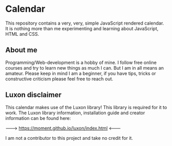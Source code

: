 # Calendar

This repository contains a very, very, simple JavaScript rendered calendar. It is nothing more than me experimenting and learning about JavaScript, HTML and CSS.

## About me

Programming/Web-development is a hobby of mine. I follow free online courses and try to learn new things as much I can. But I am in all means an amateur. Please keep in mind I am a beginner, if you have tips, tricks or constructive criticism please feel free to reach out. 

## Luxon disclaimer

This calendar makes use of the Luxon library! This library is required for it to work. 
The Luxon library information, installation guide and creator information can be found here:

---> https://moment.github.io/luxon/index.html <---

I am not a contributor to this project and take no credit for it.